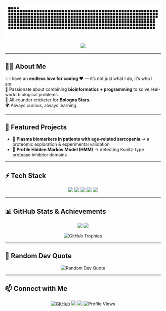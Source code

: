 <!-- Contribution Snake at the top -->
![Contribution Snake](https://github.com/Mohsin32525/mohsin-bhat/raw/refs/heads/main/dist/snake.svg)

<!-- Animated Banner -->
<p align="center">
  <img src="https://readme-typing-svg.herokuapp.com?size=25&center=true&vCenter=true&width=500&lines=Hi+👋,+I'm+Mohsin+Nazir+Bhat!;Bioinformatics;Endless+Love+for+Coding+❤️;Always+Learning+New+Things+🚀">
</p>

---

## 👨‍💻 About Me
💡 I have an **endless love for coding ❤️** — it’s not just what I do, it’s who I am.  
🧬 Passionate about combining **bioinformatics + programming** to solve real-world biological problems.  
🏏 All-rounder cricketer for **Bologna Stars**.  
🌍 Always curious, always learning.  

---

## 📂 Featured Projects
- 💉 **Plasma biomarkers in patients with age-related sarcopenia** → a proteomic exploration & experimental validation  
- 🔬 **Profile Hidden Markov Model (HMM)** → detecting Kunitz-type protease inhibitor domains  

---

## ⚡ Tech Stack
<p align="center">
  <img src="https://img.shields.io/badge/Python-3776AB?style=for-the-badge&logo=python&logoColor=white" />
  <img src="https://img.shields.io/badge/R-276DC3?style=for-the-badge&logo=r&logoColor=white" />
  <img src="https://img.shields.io/badge/Bash-121011?style=for-the-badge&logo=gnu-bash&logoColor=white" />
  <img src="https://img.shields.io/badge/Git-F05032?style=for-the-badge&logo=git&logoColor=white" />
  <img src="https://img.shields.io/badge/Linux-FCC624?style=for-the-badge&logo=linux&logoColor=black" />
</p>

---

## 📊 GitHub Stats & Achievements
<p align="center">
  <img src="https://github-readme-stats.vercel.app/api?username=Mohsin32525&show_icons=true&theme=radical&count_private=true" height="180px"/>
  <img src="https://github-readme-streak-stats.herokuapp.com/?user=Mohsin32525&theme=radical" height="180px"/>
</p>

<p align="center">
  <img src="https://github-profile-trophy.vercel.app/?username=Mohsin32525&theme=radical&no-frame=true&row=1&column=7" alt="GitHub Trophies" />
</p>

---

## 📜 Random Dev Quote
<p align="center">
  <img src="https://quotes-github-readme.vercel.app/api?type=horizontal&theme=radical" alt="Random Dev Quote"/>
</p>

---

## 📫 Connect with Me
<p align="center">
  <a href="https://github.com/Mohsin32525"><img src="https://img.shields.io/github/followers/Mohsin32525?label=Follow&style=social" alt="GitHub"></a>
  <a href="mailto:mohsinnazir,bhat@studio.unibo.it"><img src="https://img.shields.io/badge/Email-bhatjones%40gmail.com-yellow?style=flat&logo=gmail"></a>
  <a href="https://www.linkedin.com/in/mohsin-nazir-03a579282/"><img src="https://img.shields.io/badge/LinkedIn-Connect-blue?style=flat&logo=linkedin"></a>
  <img src="https://komarev.com/ghpvc/?username=Mohsin32525&label=Profile%20Views&color=blue&style=flat" alt="Profile Views" />
</p>
